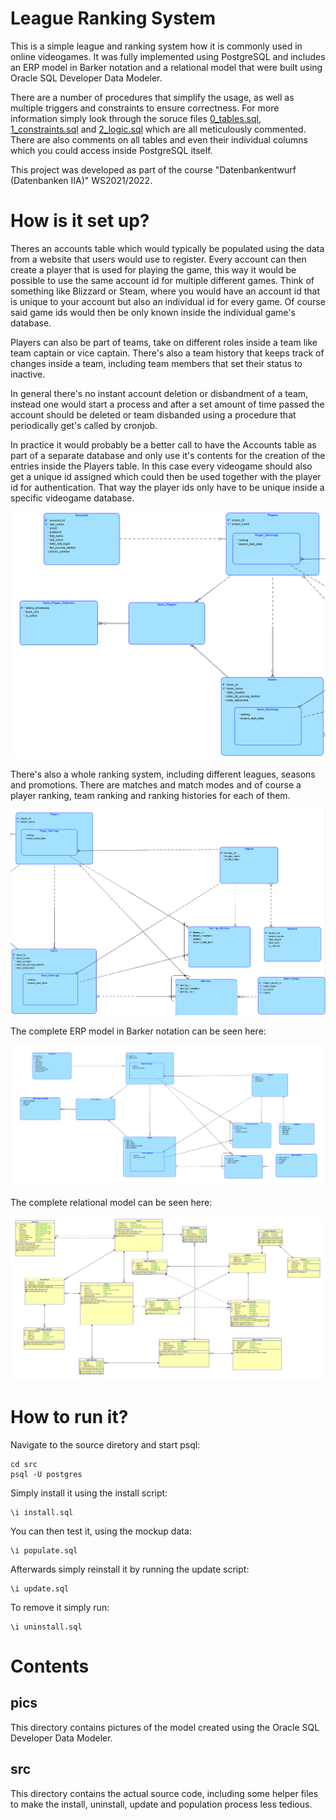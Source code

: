 
# League Ranking System

This is a simple league and ranking system how it is commonly used in online videogames.
It was fully implemented using PostgreSQL and includes an ERP model in Barker notation and a relational model that were built using Oracle SQL Developer Data Modeler.

There are a number of procedures that simplify the usage, as well as multiple triggers and constraints to ensure correctness.
For more information simply look through the soruce files [0_tables.sql](./src/0_tables.sql), [1_constraints.sql](./src/1_constraints.sql) and [2_logic.sql](./src/2_logic.sql) which are all meticulously commented.
There are also comments on all tables and even their individual columns which you could access inside PostgreSQL itself.

This project was developed as part of the course "Datenbankentwurf (Datenbanken IIA)" WS2021/2022.

# How is it set up?

Theres an accounts table which would typically be populated using the data from a website that
users would use to register.
Every account can then create a player that is used for playing the game,
this way it would be possible to use the same account id for multiple different games.
Think of something like Blizzard or Steam, where you would have an account id that is unique to your account
but also an individual id for every game. Of course said game ids would then be only known inside
the individual game's database.

Players can also be part of teams, take on different roles inside a team like team captain or
vice captain. There's also a team history that keeps track of changes inside a team,
including team members that set their status to inactive.

In general there's no instant account deletion or disbandment of a team,
instead one would start a process and after a set amount of time passed
the account should be deleted or team disbanded using a procedure that periodically get's called by cronjob.

In practice it would probably be a better call to have the Accounts table as part of a separate database
and only use it's contents for the creation of the entries inside the Players table. In this case every videogame should
also get a unique id assigned which could then be used together with the player id for authentication. That way the player ids only have
to be unique inside a specific videogame database.

![alt text](./pics/part_1.png "Accounts, Players, Teams")

There's also a whole ranking system, including different leagues, seasons and promotions.
There are matches and match modes and of course a player ranking, team ranking and ranking histories for each of them.

![alt text](./pics/part_2.png "League and Ranking System")

The complete ERP model in Barker notation can be seen here:

![alt text](./pics/all_barker.png "Complete ERP Model (Barker)")

The complete relational model can be seen here:

![alt text](./pics/all_rel.png "Complete Relational Model")

# How to run it?

Navigate to the source diretory and start psql:
```
cd src
psql -U postgres 
```

Simply install it using the install script:
```
\i install.sql
```

You can then test it, using the mockup data:
```
\i populate.sql
```

Afterwards simply reinstall it by running the update script:
```
\i update.sql
```

To remove it simply run:
```
\i uninstall.sql
```

# Contents

## pics

This directory contains pictures of the model created
using the Oracle SQL Developer Data Modeler.

## src

This directory contains the actual source code,
including some helper files to make the install,
uninstall, update and population process less tedious.

